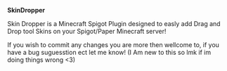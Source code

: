 **SkinDropper**

Skin Dropper is a Minecraft Spigot Plugin designed to easly add Drag and Drop tool Skins on your Spigot/Paper Minecraft server!

If you wish to commit any changes you are more then wellcome to, if you have a bug suguesstion ect let me know!
(I Am new to this so lmk if im doing things wrong <3)
